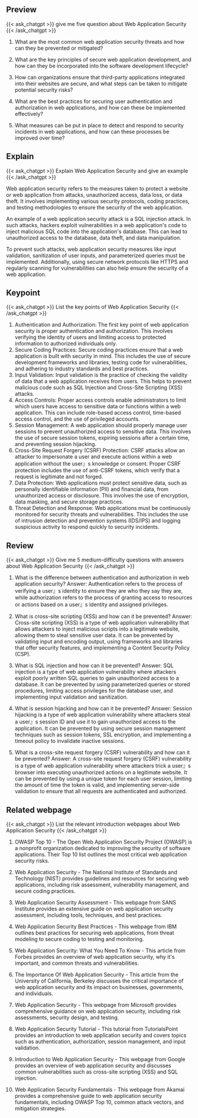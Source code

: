 ## Preview
{{< ask_chatgpt >}}
give me five question about Web Application Security
{{< /ask_chatgpt >}}



1. What are the most common web application security threats and how can they be prevented or mitigated?

2. What are the key principles of secure web application development, and how can they be incorporated into the software development lifecycle?

3. How can organizations ensure that third-party applications integrated into their websites are secure, and what steps can be taken to mitigate potential security risks?

4. What are the best practices for securing user authentication and authorization in web applications, and how can these be implemented effectively?

5. What measures can be put in place to detect and respond to security incidents in web applications, and how can these processes be improved over time?   

## Explain
{{< ask_chatgpt >}}
Explain Web Application Security and give an example
{{< /ask_chatgpt >}}



Web application security refers to the measures taken to protect a website or web application from attacks, unauthorized access, data loss, or data theft. It involves implementing various security protocols, coding practices, and testing methodologies to ensure the security of the web application.

An example of a web application security attack is a SQL injection attack. In such attacks, hackers exploit vulnerabilities in a web application's code to inject malicious SQL code into the application's database. This can lead to unauthorized access to the database, data theft, and data manipulation.

To prevent such attacks, web application security measures like input validation, sanitization of user inputs, and parameterized queries must be implemented. Additionally, using secure network protocols like HTTPS and regularly scanning for vulnerabilities can also help ensure the security of a web application.   

## Keypoint
{{< ask_chatgpt >}}
List the key points of Web Application Security
{{< /ask_chatgpt >}}



1. Authentication and Authorization: The first key point of web application security is proper authentication and authorization. This involves verifying the identity of users and limiting access to protected information to authorized individuals only.
2. Secure Coding Practices: Secure coding practices ensure that a web application is built with security in mind. This includes the use of secure development frameworks and libraries, testing code for vulnerabilities, and adhering to industry standards and best practices.
3. Input Validation: Input validation is the practice of checking the validity of data that a web application receives from users. This helps to prevent malicious code such as SQL Injection and Cross-Site Scripting (XSS) attacks.
4. Access Controls: Proper access controls enable administrators to limit which users have access to sensitive data or functions within a web application. This can include role-based access control, time-based access control, and the use of privileged accounts.
5. Session Management: A web application should properly manage user sessions to prevent unauthorized access to sensitive data. This involves the use of secure session tokens, expiring sessions after a certain time, and preventing session hijacking.
6. Cross-Site Request Forgery (CSRF) Protection: CSRF attacks allow an attacker to impersonate a user and execute actions within a web application without the user』s knowledge or consent. Proper CSRF protection includes the use of anti-CSRF tokens, which verify that a request is legitimate and not forged.
7. Data Protection: Web applications must protect sensitive data, such as personally identifiable information (PII) and financial data, from unauthorized access or disclosure. This involves the use of encryption, data masking, and secure storage practices.
8. Threat Detection and Response: Web applications must be continuously monitored for security threats and vulnerabilities. This includes the use of intrusion detection and prevention systems (IDS/IPS) and logging suspicious activity to respond quickly to security incidents.   

## Review
{{< ask_chatgpt >}}
Give me 5 medium-difficulty questions with answers about Web Application Security
{{< /ask_chatgpt >}}



1. What is the difference between authentication and authorization in web application security?
Answer: Authentication refers to the process of verifying a user』s identity to ensure they are who they say they are, while authorization refers to the process of granting access to resources or actions based on a user』s identity and assigned privileges.

2. What is cross-site scripting (XSS) and how can it be prevented?
Answer: Cross-site scripting (XSS) is a type of web application vulnerability that allows attackers to inject malicious scripts into a legitimate website, allowing them to steal sensitive user data. It can be prevented by validating input and encoding output, using frameworks and libraries that offer security features, and implementing a Content Security Policy (CSP).

3. What is SQL injection and how can it be prevented?
Answer: SQL injection is a type of web application vulnerability where attackers exploit poorly written SQL queries to gain unauthorized access to a database. It can be prevented by using parameterized queries or stored procedures, limiting access privileges for the database user, and implementing input validation and sanitization.

4. What is session hijacking and how can it be prevented?
Answer: Session hijacking is a type of web application vulnerability where attackers steal a user』s session ID and use it to gain unauthorized access to the application. It can be prevented by using secure session management techniques such as session tokens, SSL encryption, and implementing a timeout policy to invalidate inactive sessions.

5. What is a cross-site request forgery (CSRF) vulnerability and how can it be prevented?
Answer: A cross-site request forgery (CSRF) vulnerability is a type of web application vulnerability where attackers trick a user』s browser into executing unauthorized actions on a legitimate website. It can be prevented by using a unique token for each user session, limiting the amount of time the token is valid, and implementing server-side validation to ensure that all requests are authenticated and authorized.   

## Related webpage
{{< ask_chatgpt >}}
List the relevant introduction webpages about Web Application Security
{{< /ask_chatgpt >}}



1. OWASP Top 10 - The Open Web Application Security Project (OWASP) is a nonprofit organization dedicated to improving the security of software applications. Their Top 10 list outlines the most critical web application security risks.

2. Web Application Security - The National Institute of Standards and Technology (NIST) provides guidelines and resources for securing web applications, including risk assessment, vulnerability management, and secure coding practices.

3. Web Application Security Assessment - This webpage from SANS Institute provides an extensive guide on web application security assessment, including tools, techniques, and best practices.

4. Web Application Security Best Practices - This webpage from IBM outlines best practices for securing web applications, from threat modeling to secure coding to testing and monitoring.

5. Web Application Security: What You Need To Know - This article from Forbes provides an overview of web application security, why it's important, and common threats and vulnerabilities.

6. The Importance Of Web Application Security - This article from the University of California, Berkeley discusses the critical importance of web application security and its impact on businesses, governments, and individuals.

7. Web Application Security - This webpage from Microsoft provides comprehensive guidance on web application security, including risk assessments, security design, and testing.

8. Web Application Security Tutorial - This tutorial from TutorialsPoint provides an introduction to web application security and covers topics such as authentication, authorization, session management, and input validation.

9. Introduction to Web Application Security - This webpage from Google provides an overview of web application security and discusses common vulnerabilities such as cross-site scripting (XSS) and SQL injection.

10. Web Application Security Fundamentals - This webpage from Akamai provides a comprehensive guide to web application security fundamentals, including OWASP Top 10, common attack vectors, and mitigation strategies.   

